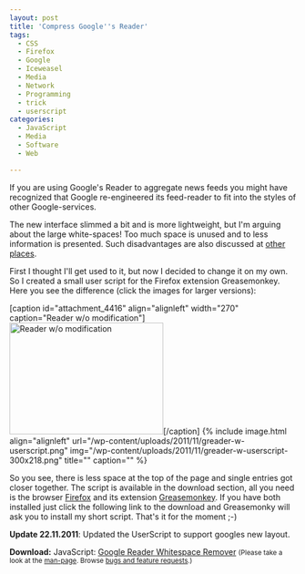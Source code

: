 ```yaml
---
layout: post
title: 'Compress Google''s Reader'
tags:
  - CSS
  - Firefox
  - Google
  - Iceweasel
  - Media
  - Network
  - Programming
  - trick
  - userscript
categories:
  - JavaScript
  - Media
  - Software
  - Web

---
```


If you are using Google's Reader to aggregate news feeds you might have recognized that Google re-engineered its feed-reader to fit into the styles of other Google-services.


The new interface slimmed a bit and is more lightweight, but I'm arguing about the large white-spaces! Too much space is unused and to less information is presented. Such disadvantages are also discussed at <a href="https://plus.google.com/100535338638690515335/posts/95ZsWiCG3xS/">other</a> <a href="http://netzwertig.com/2011/11/01/ohne-not-abgespeckt-der-neue-google-reader-ist-eine-grose-enttauschung/">places</a>.

First I thought I'll get used to it, but now I decided to change it on my own. So I created a small user script for the Firefox extension Greasemonkey. Here you see the difference (click the images for larger versions):

[caption id="attachment_4416" align="alignleft" width="270" caption="Reader w/o modification"]<a href="/wp-content/uploads/2011/11/greader-wo-userscript.png"><img src="/wp-content/uploads/2011/11/greader-wo-userscript-300x218.png" alt="Reader w/o modification" title="Reader w/o modification" width="270" height="196" class="size-medium wp-image-4416" /></a>[/caption] {% include image.html align="alignleft" url="/wp-content/uploads/2011/11/greader-w-userscript.png" img="/wp-content/uploads/2011/11/greader-w-userscript-300x218.png" title="" caption="" %}
<div style="clear:both"> </div>

So you see, there is less space at the top of the page and single entries got closer together. The script is available in the download section, all you need is the browser <a href="http://www.mozilla.org/en-US/firefox/">Firefox</a> and its extension <a href="https://addons.mozilla.org/en-US/firefox/addon/greasemonkey/">Greasemonkey</a>. If you have both installed just click the following link to the download and Greasemonky will ask you to install my short script. That's it for the moment ;-)

<strong>Update 22.11.2011</strong>: Updated the UserScript to support googles new layout.

<div class="download"><strong>Download:</strong>
JavaScript: <a href='/wp-content/uploads/pipapo/user-scripts/google_reader_unspace.user.js'>Google Reader Whitespace Remover</a>
<small>(Please take a look at the <a href="/man-page/">man-page</a>. Browse <a href="https://bt.binfalse.de/">bugs and feature requests</a>.)</small>
</div>
